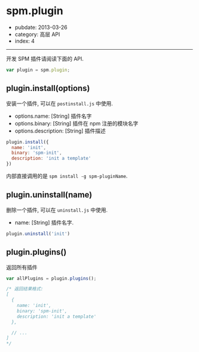 # spm.plugin

- pubdate: 2013-03-26
- category: 高层 API
- index: 4

-----------

开发 SPM 插件请阅读下面的 API.

```js
var plugin = spm.plugin;
```

## plugin.install(options)

安装一个插件, 可以在 `postinstall.js` 中使用.

- options.name: [String] 插件名字
- options.binary: [String] 插件在 npm 注册的模块名字
- options.description: [String] 插件描述

```js
plugin.install({
  name: 'init',
  binary: 'spm-init',
  description: 'init a template'
})
```

内部直接调用的是 `spm install -g spm-pluginName`.

## plugin.uninstall(name)

删除一个插件, 可以在 `uninstall.js` 中使用.

- name: [String] 插件名字.

```js
plugin.uninstall('init')
```

## plugin.plugins()

返回所有插件

```js
var allPlugins = plugin.plugins();

/* 返回结果格式:
[
  {
    name: 'init',
    binary: 'spm-init',
    description: 'init a template'
  },

  // ...
]
*/
```
